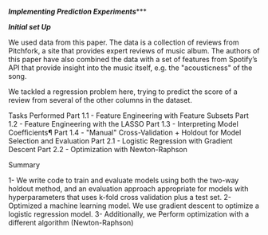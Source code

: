 *********Implementing Prediction Experiments************

***Initial set Up***

We used data from this paper. The data is a collection of reviews from Pitchfork, a site that provides expert reviews of music album. The authors of this paper have also combined the data with a set of features from Spotify’s API that provide insight into the music itself, e.g. the "acousticness" of the song. 

We tackled a regression problem here, trying to predict the score of a review from several of the other columns in the dataset.

Tasks Performed
Part 1.1 - Feature Engineering with Feature Subsets
Part 1.2 - Feature Engineering with the LASSO
Part 1.3 - Interpreting Model Coefficients¶
Part 1.4 - "Manual" Cross-Validation + Holdout for Model Selection and Evaluation
Part 2.1 - Logistic Regression with Gradient Descent
Part 2.2 - Optimization with Newton-Raphson

Summary 

1-	We write code to train and evaluate models using both the two-way holdout method, and an evaluation approach appropriate for models with hyperparameters that uses k-fold cross validation plus a test set.
2-	Optimized a machine learning model. We use gradient descent to optimize a logistic regression model.
3-	Additionally, we Perform optimization with a different algorithm (Newton-Raphson)




